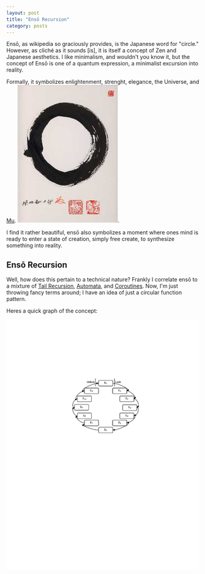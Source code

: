 ```yaml
---
layout: post
title: "Ensō Recursion"
category: posts
---
```


Ensō, as wikipedia so graciously provides, is the Japanese word for "circle." However,
as cliché as it sounds [is], it is itself a concept of Zen and Japanese aesthetics. I
like minimalism, and wouldn't you know it, but the concept of Ensō is one of a quantum
expression, a minimalist excursion into reality.

Formally, it symbolizes enlightenment, strenght, elegance, the Universe, and [Mu](http://en.wikipedia.org/wiki/Mu_(negative)).
![Enso](/images/Enso.jpg).

I find it rather beautiful, ensō also symbolizes a moment where ones mind is ready to 
enter a state of creation, simply free create, to synthesize something into reality. 

## Ensō Recursion

Well, how does this pertain to a technical nature? Frankly I correlate ensō to a mixture
of [Tail Recursion](http://en.wikipedia.org/wiki/Tail_call), [Automata](http://en.wikipedia.org/wiki/Automata_theory),
and [Coroutines](http://en.wikipedia.org/wiki/Coroutine). Now, I'm just throwing fancy terms
around; I have an idea of just a circular function pattern. 

Heres a quick graph of the concept:

![Ensō Recursion](/images/ensograph1.png)
